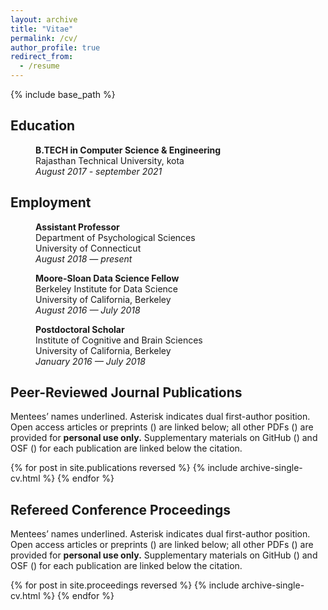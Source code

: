 ```yaml
---
layout: archive
title: "Vitae"
permalink: /cv/
author_profile: true
redirect_from:
  - /resume
---
```


{% include base_path %}

## Education

<p style="margin-left: 40px"><b>B.TECH in Computer Science & Engineering </b>
<br>Rajasthan Technical University, kota
<br><i>August 2017 - september 2021</i></p>

## Employment

<p style="margin-left: 40px"><b>Assistant Professor</b>
<br>Department of Psychological Sciences
<br>University of Connecticut
<br><i>August 2018 — present</i></p>

<p style="margin-left: 40px"><b>Moore-Sloan Data Science Fellow</b>
<br>Berkeley Institute for Data Science
<br>University of California, Berkeley
<br><i>August 2016 — July 2018</i></p>

<p style="margin-left: 40px"><b>Postdoctoral Scholar</b>
<br>Institute of Cognitive and Brain Sciences
<br>University of California, Berkeley
<br><i>January 2016 — July 2018</i></p>

## Peer-Reviewed Journal Publications

Mentees’ names underlined. Asterisk indicates dual first-author position.
Open access articles or preprints <nobr>(<i class="ai ai-fw ai-open-access-square"></i>)</nobr>
are linked below; all other PDFs <nobr>(<i class="fa fa-file-pdf-o" aria-hidden="true"></i>)</nobr>
are provided for **personal use only.** Supplementary materials on
GitHub <nobr>(<i class="fa fa-github" aria-hidden="true"></i>)</nobr> and
OSF <nobr>(<i class="ai ai-fw ai-osf"></i>)</nobr> for each publication are linked below the
citation.

{% for post in site.publications reversed %}
  {% include archive-single-cv.html %}
{% endfor %}

## Refereed Conference Proceedings

Mentees’ names underlined. Asterisk indicates dual first-author position.
Open access articles or preprints <nobr>(<i class="ai ai-fw ai-open-access-square"></i>)</nobr>
are linked below; all other PDFs <nobr>(<i class="fa fa-file-pdf-o" aria-hidden="true"></i>)</nobr>
are provided for **personal use only.** Supplementary materials on
GitHub <nobr>(<i class="fa fa-github" aria-hidden="true"></i>)</nobr> and
OSF <nobr>(<i class="ai ai-fw ai-osf"></i>)</nobr> for each publication are linked below the
citation.

{% for post in site.proceedings reversed %}
  {% include archive-single-cv.html %}
{% endfor %}
